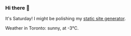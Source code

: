 ### Hi there :wave:

It's Saturday! I might be polishing my [static site generator](https://github.com/bewuethr/pandoc-bash-blog).

Weather in Toronto: sunny, at -3°C.
